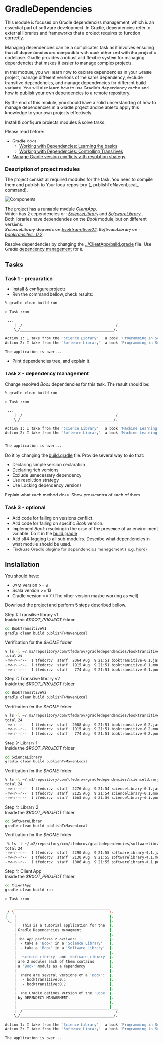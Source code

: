 # GradleDependencies

This module is focused on Gradle dependencies management, which is an essential part of software development. In Gradle,
dependencies refer to external libraries and frameworks that a project requires to function correctly.

Managing dependencies can be a complicated task as it involves ensuring that all dependencies are compatible with each
other and with the project's codebase. Gradle provides a robust and flexible system for managing dependencies that makes
it easier to manage complex projects.

In this module, you will learn how to declare dependencies in your Gradle project, manage different versions of the same
dependency, exclude transitive dependencies, and manage dependencies for different build variants. You will also learn
how to use Gradle's dependency cache and how to publish your own dependencies to a remote repository.

By the end of this module, you should have a solid understanding of how to manage dependencies in a Gradle project and
be able to apply this knowledge to your own projects effectively.

[Install & configure](#Installation) projects modules & solve [tasks](#tasks).

Please read before:

* Gradle docs
    * [Working with Dependencies: Learning the basics](https://docs.gradle.org/current/userguide/core_dependency_management.html)
    * [ Working with Dependencies: Controlling Transitives](https://docs.gradle.org/current/userguide/dependency_constraints.html)
* [Manage Gradle version conflicts with resolution strategy](https://proandroiddev.com/manage-gradle-version-conflicts-with-strategy-611ac3f6ce19)

### Description of project modules

The project consist all required modules for the task. You need to compile them and publish to Your local repository (_
publishToMavenLocal_ command).

![Components](docs/components.png)

The project has a runnable module [ _ClientApp_](../main/ClientApp).<br/>
Which has 2 dependencies on: [_ScienceLibrary_](../main/ScienceLibrary) and [_SoftwareLibrary_](../main/SoftwareLibrary)
.<br/>
Both libraries have dependencies on the _Book_ module, but on different versions.<br/>
_ScienceLibrary_ depends on [_booktransitive:0.1_](../main/BookTransitiveV1), _SoftwareLibrary_ on - [_booktransitive:
0.2_](../main/BookTransitiveV2).<br>

Resolve dependencies by changing the [../ClientApp/build.gradle](../main/ClientApp/build.gradle) file. Use
Gradle [dependency management](https://docs.gradle.org/current/userguide/core_dependency_management.html) for it.

## Tasks

### Task 1 - preparation

* [Install & configure](#Installation) projects
* Run the command bellow, check results:

```sh
% gradle clean build run

> Task :run

 ...
    |  /                                           /.
    \_/___________________________________________/.

Action 1: I take from the 'Science Library'   a book 'Programming in Scala Fifth Edition 5st edition.' by Martin Odersky (v2)
Action 2: I take from the 'Software Library'  a book 'Programming in Scala Fifth Edition 5st edition.' by Martin Odersky (v2)

The application is over...

```

* Print dependencies tree, and explain it.

### Task 2 - dependency management

Change resolved _Book_ dependencies for this task. The result should be:

```sh
% gradle clean build run

> Task :run

 ...
    |  /                                           /.
    \_/___________________________________________/.

Action 1: I take from the 'Science Library'   a book 'Machine Learning Yearning'. by Andrew Ng. (v1)
Action 2: I take from the 'Software Library'  a book 'Machine Learning Yearning'. by Andrew Ng. (v1)


The application is over...

```

Do it by changing the [build.gradle](../main/ClientApp/build.gradle) file. Provide several way to do that:

* Declaring simple version declaration
* Declaring rich versions
* Exclude unnecessary dependency
* Use resolution strategy
* Use Locking dependency versions

Explain what each method does. Show pros/contra of each of them.

### Task 3 - optional

* Add code for failing on versions conflict.
* Add code for failing on specific _Book_ version.
* Implement _Book_ resolving in the case of the presence of an environment variable. Do it in
  the [build.gradle](../main/ClientApp/build.gradle)
* Add slf4-logging to all sub-modules. Describe what dependencies in what module should be used.
* Find/use Gradle plugins for dependencies management (
  e.g. [here](https://plugins.gradle.org/search?term=dependencies+conflicts))

## Installation

You should have:
* JVM version >= 9
* Scala version >= 13 
* Gradle version >= 7
(The other version maybe working as well)

Download the project and perform 5 steps described bellow.

Step 1: Transitive library v1</br>
Inside the _$ROOT_PROJECT_ folder

```sh
cd BookTransitiveV1
gradle clean build publishToMavenLocal
```

Verification for the _$HOME_ folder

```sh
% ls -l ~/.m2/repository/com/tfedorov/gradledependencies/booktransitive/0.1
total 24
-rw-r--r--  1 tfedorov  staff  2064 Aug  9 21:51 booktransitive-0.1.jar
-rw-r--r--  1 tfedorov  staff  1915 Aug  9 21:51 booktransitive-0.1.module
-rw-r--r--  1 tfedorov  staff   774 Aug  9 21:51 booktransitive-0.1.pom
```

Step 2: Transitive library v2</br>
Inside the _$ROOT_PROJECT_ folder

```sh
cd BookTransitiveV2
gradle clean build publishToMavenLocal
```

Verification for the _$HOME_ folder

```sh
% ls -l ~/.m2/repository/com/tfedorov/gradledependencies/booktransitive/0.2
total 24
-rw-r--r--  1 tfedorov  staff  2088 Aug  9 21:51 booktransitive-0.2.jar
-rw-r--r--  1 tfedorov  staff  1915 Aug  9 21:51 booktransitive-0.2.module
-rw-r--r--  1 tfedorov  staff   774 Aug  9 21:51 booktransitive-0.2.pom
```

Step 3: Library 1</br>
Inside the _$ROOT_PROJECT_ folder

```sh
cd ScienceLibrary
gradle clean build publishToMavenLocal
```

Verification for the _$HOME_ folder

```sh
% ls -l ~/.m2/repository/com/tfedorov/gradledependencies/sciencelibrary/0.1
total 24
-rw-r--r--  1 tfedorov  staff  2276 Aug  9 21:54 sciencelibrary-0.1.jar
-rw-r--r--  1 tfedorov  staff  2125 Aug  9 21:54 sciencelibrary-0.1.module
-rw-r--r--  1 tfedorov  staff  1005 Aug  9 21:54 sciencelibrary-0.1.pom
```

Step 4: Library 2</br>
Inside the _$ROOT_PROJECT_ folder

```sh
cd SoftwareLibrar
gradle clean build publishToMavenLocal
```

Verification for the _$HOME_ folder

```sh
 % ls -l ~/.m2/repository/com/tfedorov/gradledependencies/softwarelibrary/0.1
total 24
-rw-r--r--  1 tfedorov  staff  2290 Aug  9 21:55 softwarelibrary-0.1.jar
-rw-r--r--  1 tfedorov  staff  2130 Aug  9 21:55 softwarelibrary-0.1.module
-rw-r--r--  1 tfedorov  staff  1006 Aug  9 21:55 softwarelibrary-0.1.pom
```

Step 4: Client App</br>
Inside the _$ROOT_PROJECT_ folder

```sh
cd ClientApp
gradle clean build run

> Task :run

    ____________________________________________
 / \                                            \.
|   |                                           |.
 \_ |                                           |.
    |   This is a tutorial application for the  |.
    | Gradle Dependencies managment.            |.
    |                                           |.
    | The App performs 2 actions:               |.
    |  - take a 'Book' in a 'Science Library'   |.
    |  - take a 'Book' in a 'Software Library'  |.
    |                                           |.
    |  'Science Library' and 'Software Library' |.
    | are 2 modules each of them contains       |.
    | a 'Book' module as a dependency           |.
    |                                           |.
    |  There are several versions of a 'Book':  |.
    |   - booktransitive:0.1                    |.
    |   - booktransitive:0.2                    |.
    |                                           |.
    |  The Gradle defines version of the 'Book' |.
    | by DEPENDECY MANAGEMENT.                  |.
    |                                           |.
    |   ________________________________________|___
    |  /                                           /.
    \_/___________________________________________/.

Action 1: I take from the 'Science Library'   a book 'Programming in Scala Fifth Edition 5st edition.' by Martin Odersky (v2)
Action 2: I take from the 'Software Library'  a book 'Programming in Scala Fifth Edition 5st edition.' by Martin Odersky (v2)

The application is over...
```
